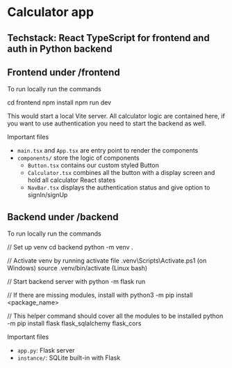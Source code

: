 # Calculator app

## Techstack: React TypeScript for frontend and auth in Python backend

## Frontend under /frontend

To run locally run the commands

cd frontend
npm install
npm run dev

This would start a local Vite server. All calculator logic are contained here,
if you want to use authentication you need to start the backend as well.

Important files

+ `main.tsx` and `App.tsx` are entry point to render the components
+ `components/` store the logic of components
  + `Button.tsx` contains our custom styled Button
  + `Calculator.tsx` combines all the button with a display screen and hold all calculator React states
  + `NavBar.tsx` displays the authentication status and give option to signIn/signUp

## Backend under /backend
To run locally run the commands

// Set up venv
cd backend
python -m venv .

// Activate venv by running activate file
.venv\Scripts\Activate.ps1   (on Windows)
source .venv/bin/activate    (Linux bash)

// Start backend server with
python -m flask run

// If there are missing modules, install with 
python3 -m pip install <package_name>

// This helper command should cover all the modules to be installed
python -m pip install flask flask_sqlalchemy flask_cors

Important files
+ `app.py`: Flask server
+ `instance/`: SQLite built-in with Flask



